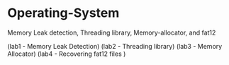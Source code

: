 # Operating-System
Memory Leak detection, Threading library, Memory-allocator, and fat12 

(lab1 - Memory Leak Detection)
(lab2 - Threading library)
(lab3 - Memory Allocator)
(lab4 - Recovering fat12 files )

